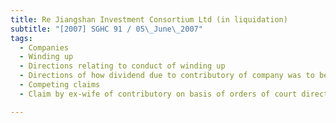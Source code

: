 ```yaml
---
title: Re Jiangshan Investment Consortium Ltd (in liquidation) 
subtitle: "[2007] SGHC 91 / 05\_June\_2007"
tags:
  - Companies
  - Winding up
  - Directions relating to conduct of winding up
  - Directions of how dividend due to contributory of company was to be paid
  - Competing claims
  - Claim by ex-wife of contributory on basis of orders of court directing contributory to pay ex-wife various amounts

---
```


